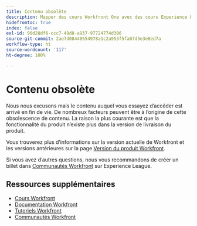 ```yaml
---
title: Contenu obsolète
description: Mapper des cours Workfront One avec des cours Experience League
hidefromtoc: true
index: false
exl-id: 90d28df6-ccc7-49d8-a937-97724774d306
source-git-commit: 2ae7d08440554978a1c2a953f5fa07d3e3e8ed7a
workflow-type: ht
source-wordcount: '117'
ht-degree: 100%

---
```


# Contenu obsolète

Nous nous excusons mais le contenu auquel vous essayez d’accéder est arrivé en fin de vie.  De nombreux facteurs peuvent être à l’origine de cette obsolescence de contenu. La raison la plus courante est que la fonctionnalité du produit n’existe plus dans la version de livraison du produit.

Vous trouverez plus d’informations sur la version actuelle de Workfront et les versions antérieures sur la page [Version du produit Workfront](https://experienceleague.adobe.com/docs/workfront/using/product-announcements/product-releases/product-releases.html?lang=fr).

Si vous avez d’autres questions, nous vous recommandons de créer un billet dans [Communautés Workfront](https://experienceleaguecommunities.adobe.com/t5/workfront/ct-p/workfront) sur Experience League.

## Ressources supplémentaires

* [Cours Workfront](https://experienceleague.adobe.com/?lang=fr&amp;Solution=Workfront#courses)
* [Documentation Workfront](https://experienceleague.adobe.com/docs/workfront.html?lang=fr)
* [Tutoriels Workfront](https://experienceleague.adobe.com/docs/workfront-learn/tutorials-workfront/home.html?lang=fr)
* [Communautés Workfront](https://experienceleaguecommunities.adobe.com/t5/workfront/ct-p/workfront)
